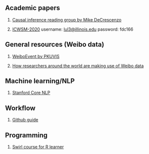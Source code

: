 ## Academic papers
1. [Causal inference reading group by Mike DeCrescenzo](https://mikedecr.github.io/teaching/causal-inf-2019/)

2. [ICWSM-2020](https://icwsm.org/virtual/2020/index.html)
username: lul3@illinois.edu
password: fdc166


## General resources (Weibo data)
1. [WeiboEvent by PKUVIS](http://vis.pku.edu.cn/weibova/weiboevents/index.html)

2. [How researchers around the world are making use of Weibo data](https://ocean.sagepub.com/blog/how-researchers-around-the-world-are-making-use-of-weibo-data)


## Machine learning/NLP
1. [Stanford Core NLP](https://stanfordnlp.github.io/CoreNLP/index.html)


## Workflow
1. [Github guide](https://docs.github.com/en/github/getting-started-with-github/quickstart)

## Programming
1. [Swirl course for R learner](https://swirlstats.com/scn/index.html)
